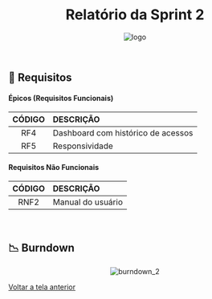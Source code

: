 <div align="center" id="menu">

<h1> Relatório da Sprint 2 </h1>

![logo](https://github.com/RatanabaOrg/documentacao/assets/100284976/7b21818b-6819-48de-91a1-c8eda618f640)

</div>

<br>

## :pushpin: Requisitos

 #### Épicos (Requisitos Funcionais) 

| CÓDIGO | DESCRIÇÃO                                                       |
| :----: | :-------------------------------------------------------------- |
|  RF4   | Dashboard com histórico de acessos                     |   ✅  |
|  RF5   | Responsividade                                         |   ✅  |

#### Requisitos Não Funcionais  

| CÓDIGO | DESCRIÇÃO                                            |
| :----: | :--------------------------------------------------- |
|  RNF2  | Manual do usuário                          |   ✅   |

<br>

## :chart_with_downwards_trend: Burndown 
<div align="center">
    
![burndown_2](https://github.com/user-attachments/assets/b49898ed-04ff-40a1-bee2-6f63907c3aec)

</div>

<a href="https://github.com/RatanabaOrg/PLN_Documentacao/tree/main">Voltar a tela anterior</a>
